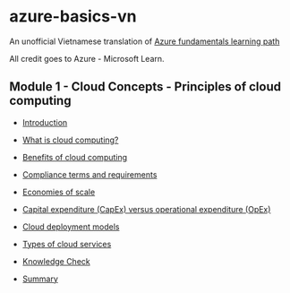 # azure-basics-vn

An unofficial Vietnamese translation of [Azure fundamentals learning path](https://docs.microsoft.com/en-us/learn/paths/azure-fundamentals/)

All credit goes to Azure - Microsoft Learn.

## Module 1 - Cloud Concepts - Principles of cloud computing

* [Introduction](module1/Introduction.md)

* [What is cloud computing?](module1/WhatIsCloudComputing.md)

* [Benefits of cloud computing](module1/BenefitsOfCloudComputing.md)

* [Compliance terms and requirements](module1/ComplianceTermsAndRequirments.md)

* [Economies of scale](module1/EconomiesOfScale.md)
  
* [Capital expenditure (CapEx) versus operational expenditure (OpEx)](module1/CapExVSOpEx.md)

* [Cloud deployment models](module1/CloudDeploymentModels.md)

* [Types of cloud services](module1/TypesOfCloudServices.md)

* [Knowledge Check](module1/KnowledgeCheck.md)

* [Summary](module1/Summary.md)
